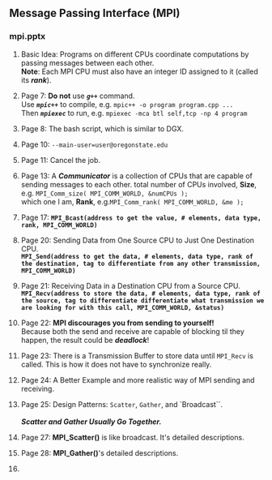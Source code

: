 ## Message Passing Interface (MPI)

### mpi.pptx

1. Basic Idea: Programs on different CPUs coordinate computations by passing messages between each other.
   <br> **Note**: Each MPI CPU must also have an integer ID assigned to it (called its ***rank***).

2. Page 7: **Do not** use ***`g++`*** command.<br>
   Use ***`mpic++`*** to compile, e.g. `mpic++ -o program program.cpp ...`<br>
   Then ***`mpiexec`*** to run, e.g. `mpiexec -mca btl self,tcp -np 4 program`

3. Page 8: The bash script, which is similar to DGX.

4. Page 10: `--main-user=user@oregonstate.edu`

5. Page 11: Cancel the job.

6. Page 13: A ***Communicator*** is a collection of CPUs that are capable of sending messages to each other.<be>
   total number of CPUs involved, **Size**, e.g. `MPI_Comm_size( MPI_COMM_WORLD, &numCPUs );`<br>
   which one I am, **Rank**, e.g.`MPI_Comm_rank( MPI_COMM_WORLD, &me );`

7. Page 17: **`MPI_Bcast(address to get the value, # elements, data type, rank, MPI_COMM_WORLD)`**

8. Page 20: Sending Data from One Source CPU to Just One Destination CPU.<br>
   **`MPI_Send(address to get the data, # elements, data type, rank of the destination, tag to differentiate from any other transmission, MPI_COMM_WORLD)`**

9. Page 21: Receiving Data in a Destination CPU from a Source CPU.<br>
   **`MPI_Recv(address to store the data, # elements, data type, rank of the source, tag to differentiate differentiate what transmission we are looking for with this call, MPI_COMM_WORLD, &status)`**

10. Page 22: **MPI discourages you from sending to yourself!** <br>Because both the send and receive are capable of blocking til they happen, the result could be ***deadlock***!

11. Page 23: There is a Transmission Buffer to store data until `MPI_Recv` is called. This is how it does not have to synchronize really.

12. Page 24: A Better Example and more realistic way of MPI sending and receiving.

13. Page 25: Design Patterns: `Scatter`, `Gather`, and `Broadcast``.<br><br>
   ***Scatter and Gather Usually Go Together.***

14. Page 27: **MPI_Scatter()** is like broadcast. It's detailed descriptions.

15. Page 28: **MPI_Gather()**'s detailed descriptions.

16. 
     
